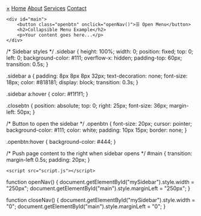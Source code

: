 <!DOCTYPE html>
<html lang="en">
<head>
    <meta charset="UTF-8">
    <meta name="viewport" content="width=device-width, initial-scale=1.0">
    <link rel="stylesheet" href="styles.css">
    <title>My Collapsible Menu</title>
</head>
<body>
    <div id="mySidebar" class="sidebar">
        <a href="javascript:void(0)" class="closebtn" onclick="closeNav()">×</a>
        <a href="#">Home</a>
        <a href="#">About</a>
        <a href="#">Services</a>
        <a href="#">Contact</a>
    </div>

    <div id="main">
        <button class="openbtn" onclick="openNav()">☰ Open Menu</button>
        <h2>Collapsible Menu Example</h2>
        <p>Your content goes here...</p>
    </div>

/* Sidebar styles */
.sidebar {
    height: 100%;
    width: 0;
    position: fixed;
    top: 0;
    left: 0;
    background-color: #111;
    overflow-x: hidden;
    padding-top: 60px;
    transition: 0.5s;
}

.sidebar a {
    padding: 8px 8px 8px 32px;
    text-decoration: none;
    font-size: 18px;
    color: #818181;
    display: block;
    transition: 0.3s;
}

.sidebar a:hover {
    color: #f1f1f1;
}

.closebtn {
    position: absolute;
    top: 0;
    right: 25px;
    font-size: 36px;
    margin-left: 50px;
}

/* Button to open the sidebar */
.openbtn {
    font-size: 20px;
    cursor: pointer;
    background-color: #111;
    color: white;
    padding: 10px 15px;
    border: none;
}

.openbtn:hover {
    background-color: #444;
}

/* Push page content to the right when sidebar opens */
#main {
    transition: margin-left 0.5s;
    padding: 20px;
}

    <script src="script.js"></script>
</body>
</html>


function openNav() {
    document.getElementById("mySidebar").style.width = "250px";
    document.getElementById("main").style.marginLeft = "250px";
}

function closeNav() {
    document.getElementById("mySidebar").style.width = "0";
    document.getElementById("main").style.marginLeft = "0";
}

